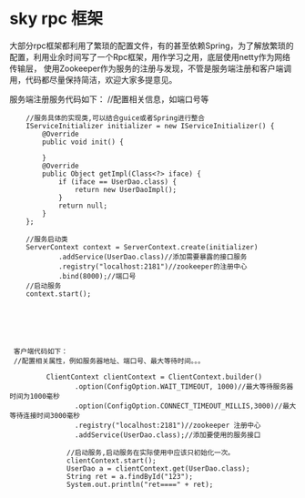 # sky rpc 框架
大部分rpc框架都利用了繁琐的配置文件，有的甚至依赖Spring，为了解放繁琐的配置，利用业余时间写了一个Rpc框架，用作学习之用，底层使用netty作为网络传输层，
使用Zookeeper作为服务的注册与发现，不管是服务端注册和客户端调用，代码都尽量保持简洁，欢迎大家多提意见。


服务端注册服务代码如下：
        //配置相关信息，如端口号等
        
        //服务具体的实现类,可以结合guice或者Spring进行整合
        IServiceInitializer initializer = new IServiceInitializer() {
            @Override
            public void init() {

            }
            @Override
            public Object getImpl(Class<?> iface) {
                if (iface == UserDao.class) {
                    return new UserDaoImpl();
                }
                return null;
            }
        };

        //服务启动类
        ServerContext context = ServerContext.create(initializer)
                .addService(UserDao.class)//添加需要暴露的接口服务
                .registry("localhost:2181")//zookeeper的注册中心
                .bind(8000);//端口号
        //启动服务
        context.start();






     客户端代码如下：
     //配置相关属性，例如服务器地址、端口号、最大等待时间。。。
               
             ClientContext clientContext = ClientContext.builder()
                    .option(ConfigOption.WAIT_TIMEOUT, 1000)//最大等待服务器时间为1000毫秒
                    .option(ConfigOption.CONNECT_TIMEOUT_MILLIS,3000)//最大等待连接时间3000毫秒
                    .registry("localhost:2181")//zookeeper 注册中心
                    .addService(UserDao.class);//添加要使用的服务接口
               
                  //启动服务,启动服务在实际使用中应该只初始化一次。
                  clientContext.start();
                  UserDao a = clientContext.get(UserDao.class);
                  String ret = a.findById("123");
                  System.out.println("ret====" + ret);

